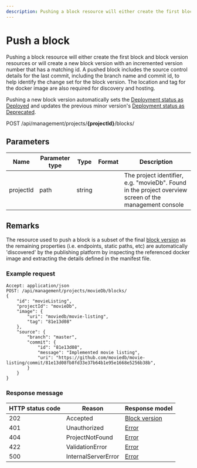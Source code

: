 ```yaml
---
description: Pushing a block resource will either create the first block and block version resources or will create a new block version with an incremented version number that has a matching id.
---
```

# Push a block

Pushing a block resource will either create the first block and block version resources or will create a new block version with an incremented version number that has a matching id. A pushed block includes the source control details for the last commit, including the branch name and commit id, to help identify the change set for the block version. The location and tag for the docker image are also required for discovery and hosting.

Pushing a new block version automatically sets the [Deployment status as Deployed](/blocks/block-statuses.md#deployment-status) and updates the previous minor version's [Deployment status as Deprecated](/blocks/block-statuses.md#deployment-status).

<span class="label label--post">POST</span> /api/management/projects/**{projectId}**/blocks/

## Parameters

| Name      | Parameter type | Type   | Format | Description                                                                                            |
|-----------|----------------|--------|--------|--------------------------------------------------------------------------------------------------------|
| projectId | path           | string |        | The project identifier, e.g. "movieDb". Found in the project overview screen of the management console |

## Remarks

The resource used to push a block is a subset of the final [block version](/model/block-version.md) as the remaining properties (i.e. endpoints, static paths, etc) are automatically 'discovered' by the publishing platform by inspecting the referenced docker image and extracting the details defined in the manifest file. 

### Example request

```http
Accept: application/json
POST: /api/management/projects/movieDb/blocks/
{
    "id": "movieListing",
    "projectId": "movieDb",
    "image": {
        "uri": "moviedb/movie-listing",
        "tag": "81e13d08"
    },
    "source": {
        "branch": "master",
        "commit": {
            "id": "81e13d08",
            "message": "Implemented movie listing",
            "uri": "https://github.com/moviedb/movie-listing/commit/81e13d08fb8fd33e37b64b1e95e1668e5256b38b",
        }        
    }
}
```

### Response message

| HTTP status code | Reason              | Response model                           |
|------------------|---------------------|------------------------------------------|
| 202              | Accepted            | [Block version](/model/block-version.md) |
| 401              | Unauthorized        | [Error](/key-concepts/errors.md)         |
| 404              | ProjectNotFound     | [Error](/key-concepts/errors.md)         |
| 422              | ValidationError     | [Error](/key-concepts/errors.md)         |
| 500              | InternalServerError | [Error](/key-concepts/errors.md)         |